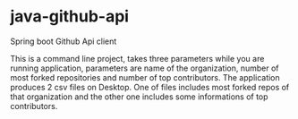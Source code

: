 # java-github-api
Spring boot Github Api client

This is a command line project, takes three parameters while you are running application, parameters are name of the organization, number of most forked repositories 
and number of top contributors. The application produces 2 csv files on Desktop. One of files includes most forked repos of that organization and the other one includes some informations of top contributors.
